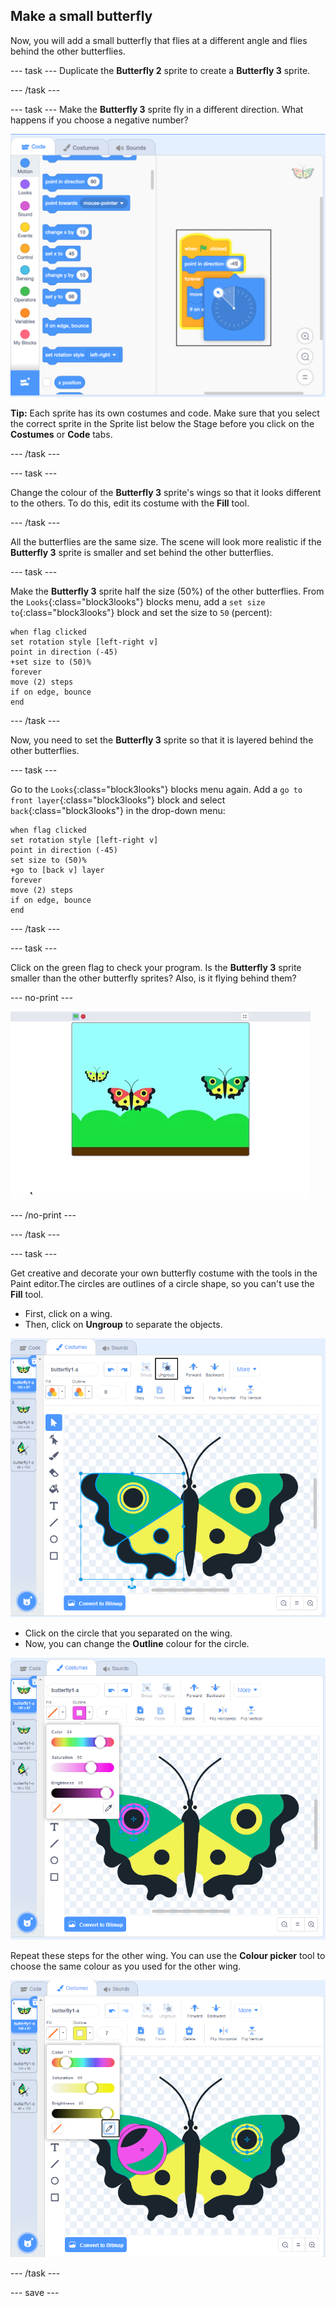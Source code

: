 ## Make a small butterfly
Now, you will add a small butterfly that flies at a different angle and flies behind the other butterflies.

--- task ---
Duplicate the **Butterfly 2** sprite to create a **Butterfly 3** sprite. 

--- /task ---

--- task ---
Make the **Butterfly 3** sprite fly in a different direction. What happens if you choose a negative number?

![Butterfly 3](images/butterfly-3-example.png)

**Tip:** Each sprite has its own costumes and code. Make sure that you select the correct sprite in the Sprite list below the Stage before you click on the **Costumes** or **Code** tabs. 

--- /task ---

--- task ---

Change the colour of the **Butterfly 3** sprite's wings so that it looks different to the others. To do this, edit its costume with the **Fill** tool.

--- /task ---

All the butterflies are the same size. The scene will look more realistic if the **Butterfly 3** sprite is smaller and set behind the other butterflies.

--- task ---

Make the **Butterfly 3** sprite half the size (50%) of the other butterflies. From the `Looks`{:class="block3looks"} blocks menu, add a `set size to`{:class="block3looks"} block and set the size to `50` (percent):

```blocks3
when flag clicked
set rotation style [left-right v]
point in direction (-45)
+set size to (50)%
forever
move (2) steps
if on edge, bounce
end
```
--- /task ---

Now, you need to set the **Butterfly 3** sprite so that it is layered behind the other butterflies. 

--- task ---

Go to the `Looks`{:class="block3looks"} blocks menu again. Add a `go to front layer`{:class="block3looks"} block and select `back`{:class="block3looks"} in the drop-down menu:

```blocks3
when flag clicked
set rotation style [left-right v]
point in direction (-45)
set size to (50)%
+go to [back v] layer
forever
move (2) steps
if on edge, bounce
end
```
--- /task ---

--- task ---

Click on the green flag to check your program. Is the **Butterfly 3** sprite smaller than the other butterfly sprites? Also, is it flying behind them?

--- no-print ---

![Butterfly 3](images/butterfly-small-step4.gif)

--- /no-print ---

--- /task ---

--- task ---

Get creative and decorate your own butterfly costume with the tools in the Paint editor.The circles are outlines of a circle shape, so you can't use the **Fill** tool. 

+ First, click on a wing. 
+ Then, click on **Ungroup** to separate the objects.

![Ungroup the wing](images/butterfly-circle-ungroup.png)

+ Click on the circle that you separated on the wing.
+ Now, you can change the **Outline** colour for the circle. 

![Colour the circle](images/butterfly-circle-colour.png)

Repeat these steps for the other wing. You can use the **Colour picker** tool to choose the same colour as you used for the other wing.

![Copy the colour with the colour picker](images/butterfly-circle-colour-picker.png)

--- /task ---

--- save ---
